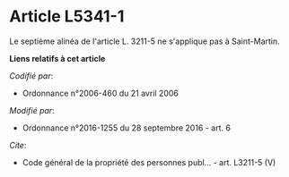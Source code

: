 # Article L5341-1

Le septième alinéa de l'article L. 3211-5 ne s'applique pas à Saint-Martin.

**Liens relatifs à cet article**

_Codifié par_:

  - Ordonnance n°2006-460 du 21 avril 2006

_Modifié par_:

  - Ordonnance n°2016-1255 du 28 septembre 2016 - art. 6

_Cite_:

  - Code général de la propriété des personnes publ... - art. L3211-5 (V)
